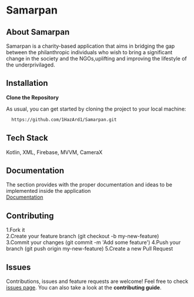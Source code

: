 
# Samarpan
## About Samarpan
Samarpan is a charity-based application that aims in bridging the gap between the philanthropic individuals who wish to bring a significant change in the society and the NGOs,uplifting and improving the lifestyle of the underprivilaged.
## Installation
**Clone the Repository**

As usual, you can get started by cloning the project to your local machine:

```bash
  https://github.com/1HazArd1/Samarpan.git
```
    
## Tech Stack

Kotlin, XML, Firebase, MVVM, CameraX


## Documentation

The section provides with the proper documentation and ideas to be implemented inside the application  
[Documentation](https://docs.google.com/document/d/1usinpVWoZ8FKGHeWspn_nXD9-b4Cjiv0/edit?usp=sharing&ouid=113756914143637031605&rtpof=true&sd=true)


## Contributing

1.Fork it  
2.Create your feature branch (git checkout -b my-new-feature)  
3.Commit your changes (git commit -m 'Add some feature')
4.Push your branch (git push origin my-new-feature)
5.Create a new Pull Request


## Issues
Contributions, issues and feature requests are welcome!
Feel free to check [issues page](https://github.com/1HazArd1/Samarpan/issues). You can also take a look at the **contributing guide**.
